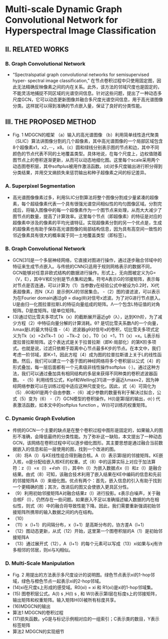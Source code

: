 # Multi-scale Dynamic Graph Convolutional Network for Hyperspectral Image Classification #
## II. RELATED WORKS ## 
### B. Graph Convolutional Network ###
- “Spectralspatial graph convolutional networks for semisupervised hyper- spectral image classification,” 在节点卷积过程中只使用固定图，因此无法精确反映像素之间的内在关系。此外，该方法的邻域尺度也是固定的，不能灵活地捕捉不同区域的光谱空间信息。针对这些问题，提出了一种动态多尺度GCN，它可以动态更新图像并融合多尺度光谱空间信息，用于高光谱图像分类。这样就可以得到准确的节点嵌入量，保证了良好的分类性能。
## III. THE PROPOSED METHOD ##
- Fig. 1 MDGCN的框架 （a）输入的高光谱图像 （b）利用简单线性迭代聚类（SLIC）算法讲图像分割的几个超像素，其中高光谱图像的一个局部区域包含8个超像素x1，x2，···，x8。（c）圆和绿线分别表示图的节点和边，其中不同颜色的节点代表不同的土地覆盖类型。具体地说，在每个尺度上，边权值随着图节点上的卷积逐渐更新，从而可以动态地细化图。这里每个scale采用两个动态图卷积层，其中softplus被用作激活函数。(d)对多尺度输出进行积分得到分类结果，并用交叉熵损失来惩罚输出和种子超像素之间的标记差异。
### A. Superpixel Segmentation ###
- 高光谱图像像素过多，利用SLIC分割算法将整个图像分割成少量紧凑的超像素，每个超级像素代表一个具有很强光谱空间相似性的均匀图像区域。分割完成后，将输入图像中的每一个超像素作为一个图节点来处理，从而大大减少了图节点的数量，提高了计算效率。这里每个节点（即超像素）的特征是对应的超像素中涉及的像素的平均光谱特征。实现超像素分割的另一个优点是，生成的超像素也有助于保存高光谱图像的局部结构信息，因为具有高空间一致性的邻近像素具有很大的概率属于同一土地覆盖类型（即标签）。
### B. Graph Convolutional Network ###
- GCN[31]是一个多层神经网络，它直接对图进行操作，通过逐步融合邻域中的特征来生成节点嵌入。与传统的CNN只适用于规则网格表示的数据不同，GCN能够对任意非欧式结构的数据进行操作。形式上，无向图被定义为G=（V，E），其中V和E分别是节点集和边集。符号A表示G的邻接矩阵，表示每对节点是否连通，可以计算为（1）当参数γ在经验公式中被设为0.2时，Xi代表超像素，而N（XJ）是示例XJ的邻居集合。
-（2）图的谱滤波，可以表示为在Fourier domain通过gθ = diag(θ)对信号x滤波。为了对G进行节点嵌入。U是由归一化图拉普拉斯L的特征向量组成的矩阵。Λ一个包含L特征值的对角矩阵。D是度矩阵。I是单位矩阵。
- (3)通过切比雪夫多项式Tk（x）的截断展开逼近gθ（λ），达到Kth阶，为了减少方程（2）中特征向量分解的计算消耗。θ? 是切比雪夫系数Λ的一个向量，λmax是L的最大特征值
-（4）滤波器gθ对信号x的卷积，切比雪夫多项式定义为Tk（x）=2xTk−1（x）−Tk−2（x），T0（x）=1，T1（x）=x。L表示标度拉普拉斯矩阵。这个表达式是关于拉普拉斯（即K-局部化）的第K阶多项式。也就是说，过滤只依赖于距离中心节点最多K步的节点。在本文中，我们考虑一阶邻域，即K=1，因此方程（4）成为图的拉普拉斯谱上关于L的线性函数。然后，我们可以建立一个基于图的神经网络将多个卷积层以公式（4）的形式叠加，每一层后面都有一个元素级非线性操作softplus（·）。通过这种方法，我们可以通过叠加具有相同结构的多层来获得不同种类的卷积滤波器函数。
-（5）利用线性公式，Kipf和Welling[31]进一步逼近λmax≈2，因为神经网络参数可以在训练过程中适应这种尺度变化。因此，式（4）可简化为（5）.θ0和θ1是两个自由参数.
-（6）减少参数的数量有利于解决过拟合，公式（5）变为（6）
-（7）GCN模型的卷积操作。H(l)是第l层的输出，σ(·) 代表激活函数，如本文中的softplus function 。W(l)可训练的权重矩阵。
### C. Dynamic Graph Evolution ###
- 传统的GCN一个主要的缺点是在整个卷积过程中图形是固定的，如果输入的图形不准确，会降低最终的分类性能。为了弥补这一缺陷，本文提出了一种动态GCN，该网络在卷积过程中可以逐步细化图形。其主要思想是通过融合当前数据嵌入的信息和前一层使用的图，找到一个改进的图。
- （8）将A（l）与KE线性组合得到融合核。A（l）表示第l层的邻接矩阵。KE嵌入核，α是分配给嵌入核KE的权重。式（8）中的运算实际上对应于加法算符：z（l）=x（l）+√αh（l），其中h（l）为嵌入数据点x（l）和z（l）是融合结果。由式（8）可知，该融合技术利用了嵌入结果在KE中编码的信息和先前的邻接矩阵A（l）来细化图。优点有两个：首先，嵌入信息的引入有助于找到一个更精确的图；其次，改进后的图又会使嵌入更具区分性。
- （9）利用初始邻接矩阵A对融合结果z（l）进行投影。ε表示白噪声，关于融合核F（l），仍然存在一些问题。如果嵌入不足以准确描述输入数据的内在相似性，则式（8）中的融合将导致性能下降。因此，我们需要重新强调初始邻接矩阵所携带的输入数据之间的内在结构。
- （10）
- （11）x（l+1）的间隔分布，x（l+1）是高斯分布的，协方差A（l+1）
- （12）图动态更新，从式（12）开始，这里第一个图卷积层的A（1）是初始邻接矩阵A
- （13）通过展开式（12），A（l+1）的每个元素可以写成（13）xi如果与xj有许多相邻的邻居，则xi与Xj相似。
### D. Multi-Scale Manipulation ###
- Fig. 2 用提出的方法表示多尺度设计的说明图。绿色节点表示xi的1-hop邻域，绿色与橙色节点一起表示xi的2-hop邻域。
- (14)xi在尺度s上形成的感受域。R0(xi) = xi 和 R1(xi)是xi的1-hop邻域集。
- (15) 图卷积层公式。A(l) s ,H(l) s , 和 W(l)表示第l层在标度s上的邻接矩阵，输出矩阵和权重矩阵。输入矩阵H(0)被所有标度共享。
- (16)MDGCN的输出
- 算法1 MDGCN的卷积过程
- (17)损失函数。yG是与标记示例相对应的一组索引；C表示类的数目，Y表示标签矩阵
- 算法2 MDGCN的实现细节
